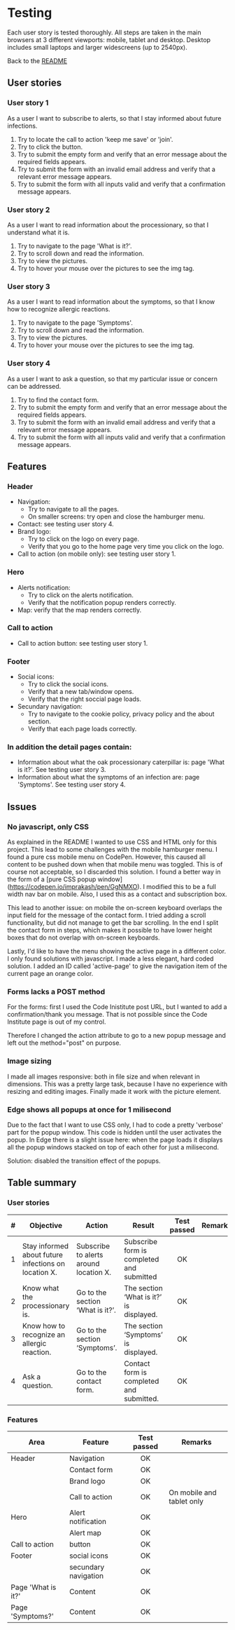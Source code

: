 # Testing
Each user story is tested thoroughly. All steps are taken in the main browsers at 3 different viewports: mobile, tablet and desktop. Desktop includes small laptops and larger widescreens (up to 2540px).

Back to the [README](https://github.com/ChiefChingu/caterpillar-1/blob/master/README.md)

## User stories
### User story 1
As a user I want to subscribe to alerts, so that I stay informed about future infections.

1. Try to locate the call to action 'keep me save' or 'join'.
2. Try to click the button.
3. Try to submit the empty form and verify that an error message about the required fields appears.
4. Try to submit the form with an invalid email address and verify that a relevant error message appears.
5. Try to submit the form with all inputs valid and verify that a confirmation message appears.

### User story 2
As a user I want to read information about the processionary, so that I understand what it is.

1. Try to navigate to the page 'What is it?'.
2. Try to scroll down and read the information.
3. Try to view the pictures.
4. Try to hover your mouse over the pictures to see the img tag.

### User story 3
As a user I want to read information about the symptoms, so that I know how to recognize allergic reactions.

1. Try to navigate to the page 'Symptoms'.
2. Try to scroll down and read the information.
3. Try to view the pictures.
4. Try to hover your mouse over the pictures to see the img tag.

### User story 4
As a user I want to ask a question, so that my particular issue or concern can be addressed.

1. Try to find the contact form.
2. Try to submit the empty form and verify that an error message about the required fields appears.
3. Try to submit the form with an invalid email address and verify that a relevant error message appears.
4. Try to submit the form with all inputs valid and verify that a confirmation message appears.

## Features
### Header
- Navigation:
  - Try to navigate to all the pages.
  - On smaller screens: try open and close the hamburger menu.
- Contact: see testing user story 4.
- Brand logo: 
  - Try to click on the logo on every page.
  - Verify that you go to the home page very time you click on the logo.
- Call to action (on mobile only): see testing user story 1.
 
### Hero
- Alerts notification: 
  - Try to click on the alerts notification.
  - Verify that the notification popup renders correctly.
- Map: verify that the map renders correctly.

### Call to action
- Call to action button: see testing user story 1.

### Footer
- Social icons: 
  - Try to click the social icons.
  - Verify that a new tab/window opens.
  - Verify that the right soccial page loads.
- Secundary navigation:
  - Try to navigate to the cookie policy, privacy policy and the about section.
  - Verify that each page loads correctly.

### In addition the detail pages contain:
- Information about what the oak processionary caterpillar is: page 'What is it?'. See testing user story 3.
- Information about what the symptoms of an infection are: page 'Symptoms'. See testing user story 4.

## Issues
### No javascript, only CSS
As explained in the README I wanted to use CSS and HTML only for this project. This lead to some challenges with the mobile hamburger menu. I found a pure css mobile menu on CodePen. However, this caused all content to be pushed down when that mobile menu was toggled. This is of course not acceptable, so I discarded this solution. I found a better way in the form of a [pure CSS popup window] (https://codepen.io/imprakash/pen/GgNMXO). I modified this to be a full width nav bar on mobile. Also, I used this as a contact and subscription box.

This lead to another issue: on mobile the on-screen keyboard overlaps the input field for the message of the contact form. I tried adding a scroll functionality, but did not manage to get the bar scrolling. In the end I split the contact form in steps, which makes it possible to have lower height boxes that do not overlap with on-screen keyboards.

Lastly, I'd like to have the menu showing the active page in a different color. I only found solutions with javascript. I made a less elegant, hard coded solution. I added an ID called 'active-page' to give the navigation item of the current page an orange color.

### Forms lacks a POST method
For the forms: first I used the Code Inistitute post URL, but I wanted to add a confirmation/thank you message. That is not possible since the Code Institute page is out of my control.

Therefore I changed the action attribute to go to a new popup message and left out the method="post" on purpose.

### Image sizing
I made all images responsive: both in file size and when relevant in dimensions. This was a pretty large task, because I have no experience with resizing and editing images. Finally made it work with the picture element.

### Edge shows all popups at once for 1 milisecond
Due to the fact that I want to use CSS only, I had to code a pretty 'verbose' part for the popup window. This code is hidden until the user activates the popup. In Edge there is a slight issue here: when the page loads it displays all the popup windows stacked on top of each other for just a milisecond.

Solution: disabled the transition effect of the popups.

## Table summary
### User stories
|# | Objective| Action| Result  | Test passed|Remarks
|------| ------ |------| -------------| :----:|--------
|1|Stay informed about future infections on location X.|Subscribe to alerts around location X.|Subscribe form is completed and submitted|OK|
|2|Know what the processionary is.|Go to the section ‘What is it?’.|The section ‘What is it?’ is displayed.|OK|
|3|Know how to recognize an allergic reaction.|Go to the section ‘Symptoms’.|The section ‘Symptoms’ is displayed.|OK|
|4|Ask a question.|Go to the contact form.|Contact form is completed and submitted.|OK|

### Features
|Area | Feature | Test passed|Remarks
|------| -------|:---------:|--------
|Header|Navigation|OK|
||Contact form|OK|
||Brand logo|OK|
||Call to action|OK|On mobile and tablet only
|Hero|Alert notification|OK|
||Alert map|OK|
|Call to action|button|OK|
|Footer|social icons|OK|
||secundary navigation|OK|
|Page 'What is it?'|Content|OK|
|Page 'Symptoms?'|Content|OK|

